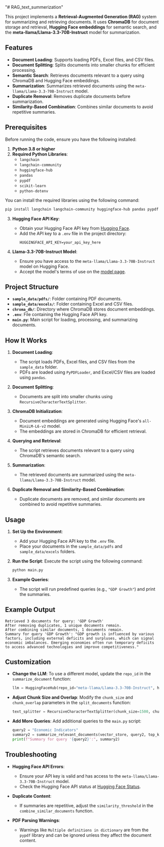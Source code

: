 "# RAG_text_summerization" 

This project implements a **Retrieval-Augmented Generation (RAG)** system for summarizing and retrieving documents. It uses **ChromaDB** for document storage and retrieval, **Hugging Face embeddings** for semantic search, and the **meta-llama/Llama-3.3-70B-Instruct** model for summarization.

## Features

- **Document Loading**: Supports loading PDFs, Excel files, and CSV files.
- **Document Splitting**: Splits documents into smaller chunks for efficient processing.
- **Semantic Search**: Retrieves documents relevant to a query using ChromaDB and Hugging Face embeddings.
- **Summarization**: Summarizes retrieved documents using the `meta-llama/Llama-3.3-70B-Instruct` model.
- **Duplicate Removal**: Removes duplicate documents before summarization.
- **Similarity-Based Combination**: Combines similar documents to avoid repetitive summaries.

## Prerequisites

Before running the code, ensure you have the following installed:

1. **Python 3.8 or higher**
2. **Required Python Libraries**:
   - `langchain`
   - `langchain-community`
   - `huggingface-hub`
   - `pandas`
   - `pypdf`
   - `scikit-learn`
   - `python-dotenv`

You can install the required libraries using the following command:

```bash
pip install langchain langchain-community huggingface-hub pandas pypdf scikit-learn python-dotenv
```

3. **Hugging Face API Key**:
   - Obtain your Hugging Face API key from [Hugging Face](https://huggingface.co/settings/tokens).
   - Add the API key to a `.env` file in the project directory:
     ```plaintext
     HUGGINGFACE_API_KEY=your_api_key_here
     ```

4. **Llama-3.3-70B-Instruct Model**:
   - Ensure you have access to the `meta-llama/Llama-3.3-70B-Instruct` model on Hugging Face.
   - Accept the model's terms of use on the [model page](https://huggingface.co/meta-llama/Llama-3.3-70B-Instruct).

## Project Structure

- **`sample_data/pdfs/`**: Folder containing PDF documents.
- **`sample_data/excels/`**: Folder containing Excel and CSV files.
- **`chroma_db/`**: Directory where ChromaDB stores document embeddings.
- **`.env`**: File containing the Hugging Face API key.
- **`main.py`**: Main script for loading, processing, and summarizing documents.

## How It Works

1. **Document Loading**:
   - The script loads PDFs, Excel files, and CSV files from the `sample_data` folder.
   - PDFs are loaded using `PyPDFLoader`, and Excel/CSV files are loaded using `pandas`.

2. **Document Splitting**:
   - Documents are split into smaller chunks using `RecursiveCharacterTextSplitter`.

3. **ChromaDB Initialization**:
   - Document embeddings are generated using Hugging Face's `all-MiniLM-L6-v2` model.
   - The embeddings are stored in ChromaDB for efficient retrieval.

4. **Querying and Retrieval**:
   - The script retrieves documents relevant to a query using ChromaDB's semantic search.

5. **Summarization**:
   - The retrieved documents are summarized using the `meta-llama/Llama-3.3-70B-Instruct` model.

6. **Duplicate Removal and Similarity-Based Combination**:
   - Duplicate documents are removed, and similar documents are combined to avoid repetitive summaries.

## Usage

1. **Set Up the Environment**:
   - Add your Hugging Face API key to the `.env` file.
   - Place your documents in the `sample_data/pdfs` and `sample_data/excels` folders.

2. **Run the Script**:
   Execute the script using the following command:
   ```bash
   python main.py
   ```

3. **Example Queries**:
   - The script will run predefined queries (e.g., `"GDP Growth"`) and print the summaries.

## Example Output

```
Retrieved 3 documents for query: 'GDP Growth'
After removing duplicates, 1 unique documents remain.
After combining similar documents, 1 documents remain.
Summary for query 'GDP Growth': "GDP growth is influenced by various factors, including external deficits and surpluses, which can signal economic imbalances. Emerging economies often run temporary deficits to access advanced technologies and improve competitiveness."
```

## Customization

- **Change the LLM**:
  To use a different model, update the `repo_id` in the `summarize_document` function:
  ```python
  llm = HuggingFaceHub(repo_id="meta-llama/Llama-3.3-70B-Instruct", huggingfacehub_api_token=huggingface_api_key)
  ```

- **Adjust Chunk Size and Overlap**:
  Modify the `chunk_size` and `chunk_overlap` parameters in the `split_documents` function:
  ```python
  text_splitter = RecursiveCharacterTextSplitter(chunk_size=1500, chunk_overlap=100)
  ```

- **Add More Queries**:
  Add additional queries to the `main.py` script:
  ```python
  query2 = "Economic Indicators"
  summary2 = summarize_relevant_documents(vector_store, query2, top_k=3)
  print(f"Summary for query '{query2}':", summary2)
  ```

## Troubleshooting

- **Hugging Face API Errors**:
  - Ensure your API key is valid and has access to the `meta-llama/Llama-3.3-70B-Instruct` model.
  - Check the Hugging Face API status at [Hugging Face Status](https://status.huggingface.co/).

- **Duplicate Content**:
  - If summaries are repetitive, adjust the `similarity_threshold` in the `combine_similar_documents` function.

- **PDF Parsing Warnings**:
  - Warnings like `Multiple definitions in dictionary` are from the `pypdf` library and can be ignored unless they affect the document content.
